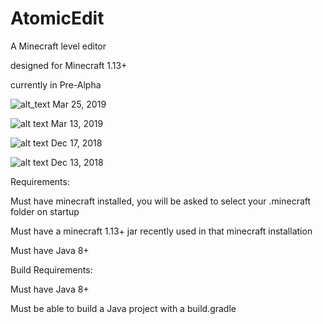 # AtomicEdit
A Minecraft level editor

designed for Minecraft 1.13+

currently in Pre-Alpha

![alt_text](https://i.imgur.com/neMGrCN.png)
Mar 25, 2019

![alt text](https://i.imgur.com/eMetozh.png)
Mar 13, 2019

![alt text](https://i.imgur.com/dv5VFnB.jpg)
Dec 17, 2018

![alt text](https://i.imgur.com/S4wYpou.jpg)
Dec 13, 2018

Requirements:

Must have minecraft installed, you will be asked to select your .minecraft folder on startup

Must have a minecraft 1.13+ jar recently used in that minecraft installation

Must have Java 8+


Build Requirements:

Must have Java 8+

Must be able to build a Java project with a build.gradle
